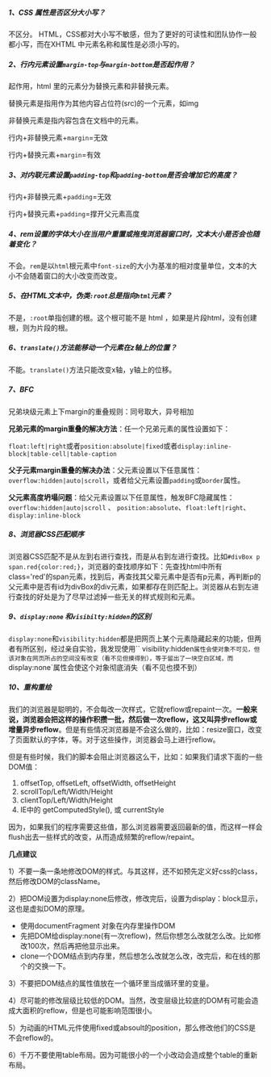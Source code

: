 ##### 1、CSS 属性是否区分大小写？

不区分。 HTML，CSS都对大小写不敏感，但为了更好的可读性和团队协作一般都小写，而在XHTML 中元素名称和属性是必须小写的。

##### 2、行内元素设置`margin-top`与`margin-bottom`是否起作用？

起作用，html 里的元素分为替换元素和非替换元素。

替换元素是指用作为其他内容占位符(src)的一个元素，如img

非替换元素是指内容包含在文档中的元素。

行内+非替换元素+`margin`=无效

行内+替换元素+`margin`=有效

##### 3、对内联元素设置`padding-top`和`padding-bottom`是否会增加它的高度？

行内+非替换元素+`padding`=无效

行内+替换元素+`padding`=撑开父元素高度

##### 4、rem设置的字体大小在当用户重置或拖曳浏览器窗口时，文本大小是否会也随着变化？

不会。`rem`是以`html`根元素中`font-size`的大小为基准的相对度量单位，文本的大小不会随着窗口的大小改变而改变。

##### 5、在HTML文本中，伪类`:root`总是指向`html`元素？

不是，`:root`单指创建的根。这个根可能不是 html ，如果是片段html，没有创建根，则为片段的根。

##### 6、`translate()`方法能移动一个元素在z轴上的位置？

不能。`translate()`方法只能改变x轴，y轴上的位移。

##### 7、BFC

兄弟块级元素上下margin的重叠规则：同号取大，异号相加

**兄弟元素的margin重叠的解决方法**：任一个兄弟元素的属性设置如下：

`float:left|right`或者`position:absolute|fixed`或者`display:inline-block|table-cell|table-caption`

**父子元素margin重叠的解决办法**：父元素设置以下任意属性：`overflow:hidden|auto|scroll`，或者给父元素设置`padding`或`border`属性。

**父元素高度坍塌问题**：给父元素设置以下任意属性，触发BFC隐藏属性： `overflow:hidden|auto|scroll` 、 `position:absolute`、`float:left|right`、`display:inline-block`

##### 8、浏览器CSS匹配顺序

浏览器CSS匹配不是从左到右进行查找，而是从右到左进行查找。比如`#divBox p span.red{color:red;}`，浏览器的查找顺序如下：先查找html中所有class='red'的span元素，找到后，再查找其父辈元素中是否有p元素，再判断p的父元素中是否有id为divBox的div元素，如果都存在则匹配上。浏览器从右到左进行查找的好处是为了尽早过滤掉一些无关的样式规则和元素。

##### 9、`display:none` 和`visibilty:hidden`的区别

`display:none`和`visibility:hidden`都是把网页上某个元素隐藏起来的功能，但两者有所区别，经过亲自实验，我发现使用`` visibility:hidden`属性会使对象不可见，但该对象在网页所占的空间没有改变（看不见但摸得到），等于留出了一块空白区域，而`display:none`属性会使这个对象彻底消失（看不见也摸不到）



##### 10、重构重绘

我们的浏览器是聪明的，不会每改一次样式，它就reflow或repaint一次。**一般来说，浏览器会把这样的操作积攒一批，然后做一次reflow，这又叫异步reflow或增量异步reflow**。但是有些情况浏览器是不会这么做的，比如：resize窗口，改变了页面默认的字体，等。对于这些操作，浏览器会马上进行reflow。

但是有些时候，我们的脚本会阻止浏览器这么干，比如：如果我们请求下面的一些DOM值：

1. offsetTop, offsetLeft, offsetWidth, offsetHeight
2. scrollTop/Left/Width/Height
3. clientTop/Left/Width/Height
4. IE中的 getComputedStyle(), 或 currentStyle

因为，如果我们的程序需要这些值，那么浏览器需要返回最新的值，而这样一样会flush出去一些样式的改变，从而造成频繁的reflow/repaint。

**几点建议**

1）不要一条一条地修改DOM的样式。与其这样，还不如预先定义好css的class，然后修改DOM的className。

2）把DOM设置为display:none后修改，修改完后，设置为display：block显示，这也是虚拟DOM的原理。

- 使用documentFragment 对象在内存里操作DOM
- 先把DOM给display:none(有一次reflow)，然后你想怎么改就怎么改。比如修改100次，然后再把他显示出来。
- clone一个DOM结点到内存里，然后想怎么改就怎么改，改完后，和在线的那个的交换一下。

3）不要把DOM结点的属性值放在一个循环里当成循环里的变量。

4）尽可能的修改层级比较低的DOM。当然，改变层级比较底的DOM有可能会造成大面积的reflow，但是也可能影响范围很小。

5）为动画的HTML元件使用fixed或absoult的position，那么修改他们的CSS是不会reflow的。

6）千万不要使用table布局。因为可能很小的一个小改动会造成整个table的重新布局。



















































































































































































































































